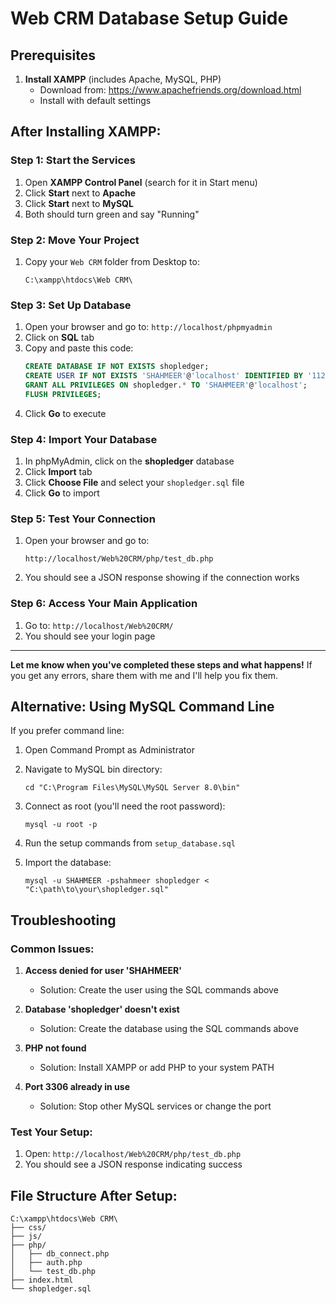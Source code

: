 # Web CRM Database Setup Guide

## Prerequisites
1. **Install XAMPP** (includes Apache, MySQL, PHP)
   - Download from: https://www.apachefriends.org/download.html
   - Install with default settings

## **After Installing XAMPP:**

### **Step 1: Start the Services**
1. Open **XAMPP Control Panel** (search for it in Start menu)
2. Click **Start** next to **Apache**
3. Click **Start** next to **MySQL**
4. Both should turn green and say "Running"

### **Step 2: Move Your Project**
1. Copy your `Web CRM` folder from Desktop to:
   ```
   C:\xampp\htdocs\Web CRM\
   ```

### **Step 3: Set Up Database**
1. Open your browser and go to: `http://localhost/phpmyadmin`
2. Click on **SQL** tab
3. Copy and paste this code:
   ```sql
   CREATE DATABASE IF NOT EXISTS shopledger;
   CREATE USER IF NOT EXISTS 'SHAHMEER'@'localhost' IDENTIFIED BY '112003';
   GRANT ALL PRIVILEGES ON shopledger.* TO 'SHAHMEER'@'localhost';
   FLUSH PRIVILEGES;
   ```
4. Click **Go** to execute

### **Step 4: Import Your Database**
1. In phpMyAdmin, click on the **shopledger** database
2. Click **Import** tab
3. Click **Choose File** and select your `shopledger.sql` file
4. Click **Go** to import

### **Step 5: Test Your Connection**
1. Open your browser and go to:
   ```
   http://localhost/Web%20CRM/php/test_db.php
   ```
2. You should see a JSON response showing if the connection works

### **Step 6: Access Your Main Application**
1. Go to: `http://localhost/Web%20CRM/`
2. You should see your login page

---

**Let me know when you've completed these steps and what happens!** If you get any errors, share them with me and I'll help you fix them.

## Alternative: Using MySQL Command Line

If you prefer command line:

1. Open Command Prompt as Administrator
2. Navigate to MySQL bin directory:
   ```
   cd "C:\Program Files\MySQL\MySQL Server 8.0\bin"
   ```

3. Connect as root (you'll need the root password):
   ```
   mysql -u root -p
   ```

4. Run the setup commands from `setup_database.sql`

5. Import the database:
   ```
   mysql -u SHAHMEER -pshahmeer shopledger < "C:\path\to\your\shopledger.sql"
   ```

## Troubleshooting

### Common Issues:
1. **Access denied for user 'SHAHMEER'**
   - Solution: Create the user using the SQL commands above

2. **Database 'shopledger' doesn't exist**
   - Solution: Create the database using the SQL commands above

3. **PHP not found**
   - Solution: Install XAMPP or add PHP to your system PATH

4. **Port 3306 already in use**
   - Solution: Stop other MySQL services or change the port

### Test Your Setup:
1. Open: `http://localhost/Web%20CRM/php/test_db.php`
2. You should see a JSON response indicating success

## File Structure After Setup:
```
C:\xampp\htdocs\Web CRM\
├── css/
├── js/
├── php/
│   ├── db_connect.php
│   ├── auth.php
│   └── test_db.php
├── index.html
└── shopledger.sql
``` 
